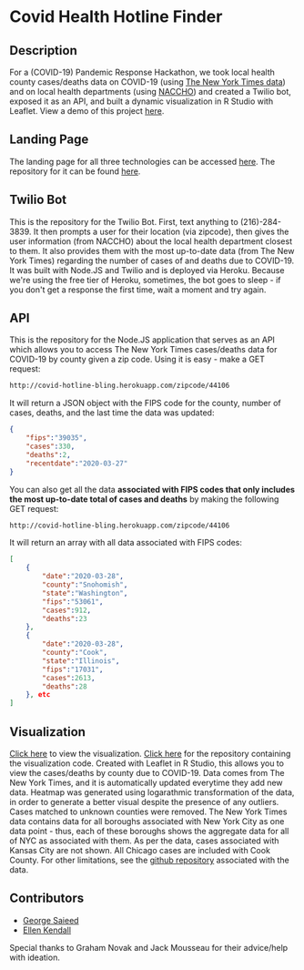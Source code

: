 # Covid Health Hotline Finder

## **Description**
For a (COVID-19) Pandemic Response Hackathon, we took local health county cases/deaths data on COVID-19 (using [The New York Times data](https://www.nytimes.com/interactive/2020/us/coronavirus-us-cases.html)) and on local health departments (using [NACCHO](https://www.naccho.org/membership/lhd-directory?searchType=standard&lhd-state=ID#card-filter)) and created a Twilio bot, exposed it as an API, and built a dynamic visualization in R Studio with Leaflet. View a demo of this project [here](https://youtu.be/CPIUAJHWROc).

## **Landing Page**
The landing page for all three technologies can be accessed [here](http://covid19.georgesaieed.com). The repository for it can be found [here](http://github.com/saieedgeorge0/covid-hotline-bling-landing).

## **Twilio Bot**
This is the repository for the Twilio Bot. First, text anything to (216)-284-3839. It then prompts a user for their location (via zipcode), then gives the user information (from NACCHO) about the local health department closest to them. It also provides them with the most up-to-date data (from The New York Times) regarding the number of cases of and deaths due to COVID-19. It was built with Node.JS and Twilio and is deployed via Heroku. Because we're using the free tier of Heroku, sometimes, the bot goes to sleep - if you don't get a response the first time, wait a moment and try again.

## **API**
This is the repository for the Node.JS application that serves as an API which allows you to access The New York Times cases/deaths data for COVID-19 by county given a zip code. Using it is easy - make a GET request:

```html
http://covid-hotline-bling.herokuapp.com/zipcode/44106
```

It will return a JSON object with the FIPS code for the county, number of cases, deaths, and the last time the data was updated:

```json
{
    "fips":"39035", 
    "cases":330, 
    "deaths":2, 
    "recentdate":"2020-03-27"
}
```

You can also get all the data **associated with FIPS codes that only includes the most up-to-date total of cases and deaths** by making the following GET request:

```html
http://covid-hotline-bling.herokuapp.com/zipcode/44106
```

It will return an array with all data associated with FIPS codes:

```json
[ 
    { 
        "date":"2020-03-28",
        "county":"Snohomish",
        "state":"Washington",
        "fips":"53061",
        "cases":912,
        "deaths":23
    }, 
    {
        "date":"2020-03-28",
        "county":"Cook",
        "state":"Illinois",
        "fips":"17031",
        "cases":2613,
        "deaths":28
    }, etc
]
```

## **Visualization**
[Click here](http://ekkendall.github.io/COVID-Heatmap) to view the visualization. [Click here](http://github.com/ekkendall/COVID-Heatmap) for the repository containing the visualization code. Created with Leaflet in R Studio, this allows you to view the cases/deaths by county due to COVID-19. Data comes from The New York Times, and it is automatically updated everytime they add new data. Heatmap was generated using logarathmic transformation of the data, in order to generate a better visual despite the presence of any outliers. Cases matched to unknown counties were removed. The New York Times data contains data for all boroughs associated with New York City as one data point - thus, each of these boroughs shows the aggregate data for all of NYC as associated with them. As per the data, cases associated with Kansas City are not shown. All Chicago cases are included with Cook County. For other limitations, see the [github repository](https://github.com/nytimes/covid-19-data) associated with the data.

## **Contributors**
- [George Saieed](http://georgesaieed.com)
- [Ellen Kendall](http://github.com/ekkendall)

Special thanks to Graham Novak and Jack Mousseau for their advice/help with ideation.
